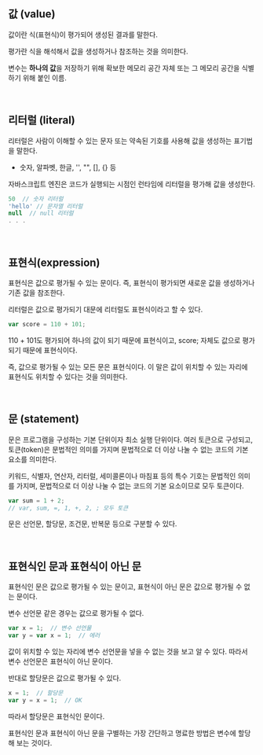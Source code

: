 ## 값 (value)
값이란 식(표현식)이 평가되어 생성된 결과를 말한다.

평가란 식을 해석해서 값을 생성하거나 참조하는 것을 의미한다.

변수는 <b>하나의 값</b>을 저장하기 위해 확보한 메모리 공간 자체 또는 그 메모리 공간을 식별하기 위해 붙인 이름.

<br />

## 리터럴 (literal)
리터럴은 사람이 이해할 수 있는 문자 또는 약속된 기호를 사용해 값을 생성하는 표기법을 말한다.
 - 숫자, 알파벳, 한글, '', "", [], {} 등

자바스크립트 엔진은 코드가 실행되는 시점인 런타임에 리터럴을 평가해 값을 생성한다.

```jsx
50  // 숫자 리터럴
'hello' // 문자열 리터럴
null  // null 리터럴
. . .
```

<br />

## 표현식(expression)
표현식은 값으로 평가될 수 있는 문이다. 즉, 표현식이 평가되면 새로운 값을 생성하거나 기존 값을 참조한다.

리터럴은 값으로 평가되기 대문에 리터럴도 표현식이라고 할 수 있다.

```jsx
var score = 110 + 101;
```
110 + 101도 평가되어 하나의 값이 되기 때문에 표현식이고,
score; 자체도 값으로 평가되기 때문에 표현식이다.

즉, 값으로 평가될 수 있는 모든 문은 표현식이다.
이 말은 값이 위치할 수 있는 자리에 표현식도 위치할 수 있다는 것을 의미한다.

<br />

## 문 (statement)
문은 프로그램을 구성하는 기본 단위이자 최소 실행 단위이다.
여러 토큰으로 구성되고, 토큰(token)은 문법적인 의미를 가지며 문법적으로 더 이상 나눌 수 없는 코드의 기본 요소를 의미한다.

키워드, 식별자, 연산자, 리터럴, 세미콜론이나 마침표 등의 특수 기호는 문법적인 의미를 가지며, 문법적으로 더 이상 나눌 수 없는 코드의 기본 요소이므로 모두 토큰이다.

```jsx
var sum = 1 + 2;
// var, sum, =, 1, +, 2, ; 모두 토큰
```

문은 선언문, 할당문, 조건문, 반복문 등으로 구분할 수 있다.

<br />

## 표현식인 문과 표현식이 아닌 문
표현식인 문은 값으로 평가될 수 있는 문이고,
표현식이 아닌 문은 값으로 평가될 수 없는 문이다.

변수 선언문 같은 경우는 값으로 평가될 수 없다.
```jsx
var x = 1;  // 변수 선언물
var y = var x = 1;  // 에러
```
값이 위치할 수 있는 자리에 변수 선언문을 넣을 수 없는 것을 보고 알 수 있다.
따라서 변수 선언문은 표현식이 아닌 문이다. 

반대로 할당문은 값으로 평가될 수 있다.
```jsx
x = 1;  // 할당문
var y = x = 1;  // OK
```
따라서 할당문은 표현식인 문이다.

표현식인 문과 표현식이 아닌 문을 구별하는 가장 간단하고 명료한 방법은 변수에 할당해 보는 것이다.